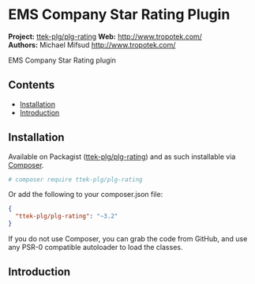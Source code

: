# EMS Company Star Rating Plugin

__Project:__ [ttek-plg/plg-rating](http://packagist.org/packages/ttek-plg/plg-rating)
__Web:__ <http://www.tropotek.com/>  
__Authors:__ Michael Mifsud <http://www.tropotek.com/>  
  
EMS Company Star Rating plugin

## Contents

- [Installation](#installation)
- [Introduction](#introduction)


## Installation

Available on Packagist ([ttek-plg/plg-rating](http://packagist.org/packages/ttek-plg/plg-rating))
and as such installable via [Composer](http://getcomposer.org/).

```bash
# composer require ttek-plg/plg-rating
```

Or add the following to your composer.json file:

```json
{
  "ttek-plg/plg-rating": "~3.2"
}
```

If you do not use Composer, you can grab the code from GitHub, and use any
PSR-0 compatible autoloader to load the classes.

## Introduction





  
  